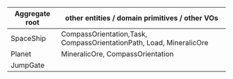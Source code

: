| Aggregate root | other entities / domain primitives / other VOs                      |
|----------------|---------------------------------------------------------------------|
| SpaceShip      | CompassOrientation,Task, CompassOrientationPath, Load, MineralicOre |
| Planet         | MineralicOre, CompassOrientation                                    |
| JumpGate       |                                                                     |


